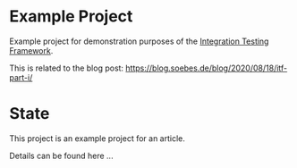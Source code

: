 <!---
 Licensed to the Apache Software Foundation (ASF) under one or more
 contributor license agreements.  See the NOTICE file distributed with
 this work for additional information regarding copyright ownership.
 The ASF licenses this file to You under the Apache License, Version 2.0
 (the "License"); you may not use this file except in compliance with
 the License.  You may obtain a copy of the License at

      http://www.apache.org/licenses/LICENSE-2.0

 Unless required by applicable law or agreed to in writing, software
 distributed under the License is distributed on an "AS IS" BASIS,
 WITHOUT WARRANTIES OR CONDITIONS OF ANY KIND, either express or implied.
 See the License for the specific language governing permissions and
 limitations under the License.
-->
# Example Project

Example project for demonstration purposes of the [Integration Testing Framework][itf].

This is related to the blog post: https://blog.soebes.de/blog/2020/08/18/itf-part-i/
# State
This project is an example project for an article.

Details can be found here ...


[itf]: https://khmarbaise.github.io/maven-it-extension/
